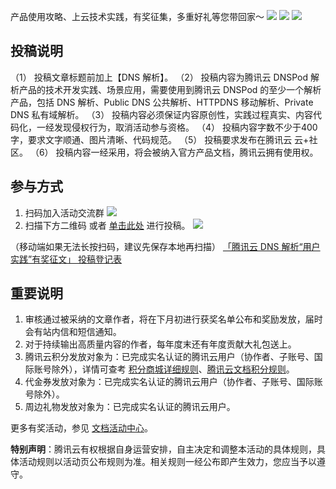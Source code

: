 产品使用攻略、上云技术实践，有奖征集，多重好礼等您带回家～
![](https://qcloudimg.tencent-cloud.cn/raw/dfeb5fe45bc4a016766c45a893c4fe3e.jpg)
![](https://qcloudimg.tencent-cloud.cn/raw/34d8e5eb899f17c8e64d0edb3f3fcbbc.jpg)
![](https://qcloudimg.tencent-cloud.cn/raw/0a40569b7b0b242d1c84a0fbed8de20a.jpg)

## 投稿说明
（1） 投稿文章标题前加上【DNS 解析】。
（2） 投稿内容为腾讯云 DNSPod 解析产品的技术开发实践、场景应用，需要使用到腾讯云 DNSPod 的至少一个解析产品，包括 DNS 解析、Public DNS 公共解析、HTTPDNS 移动解析、Private DNS 私有域解析。
（3） 投稿内容必须保证内容原创性，实践过程真实、内容代码化，一经发现侵权行为，取消活动参与资格。
（4） 投稿内容字数不少于400字，要求文字顺通、图片清晰、代码规范。
（5） 投稿要求发布在腾讯云 云+社区。
（6） 投稿内容一经采用，将会被纳入官方产品文档，腾讯云拥有使用权。

## 参与方式

1. 扫码加入活动交流群
![](https://qcloudimg.tencent-cloud.cn/raw/aeddd4c52df7b69f32cd1341f228ccd1.png)
2. 扫描下方二维码 或者 [单击此处](https://doc.weixin.qq.com/forms/AJEAIQdfAAoAHsAXwboACcKlWsT7azRuf)  进行投稿。
![](https://qcloudimg.tencent-cloud.cn/raw/6ae9bfb2324dc1a83f6b9157064b417b.png)

（移动端如果无法长按扫码，建议先保存本地再扫描）
[「腾讯云 DNS 解析“用户实践”有奖征文」 投稿登记表](https://doc.weixin.qq.com/forms/AJEAIQdfAAoAHsAXwboACcKlWsT7azRuf)

## 重要说明

1. 审核通过被采纳的文章作者，将在下月初进行获奖名单公布和奖励发放，届时会有站内信和短信通知。
2. 对于持续输出高质量内容的作者，每年度末还有年度贡献大礼包送上。
3. 腾讯云积分发放对象为：已完成实名认证的腾讯云用户（协作者、子账号、国际账号除外），详情可查考 [积分商城详细规则](https://cloud.tencent.com/act/integralmall?from=10680)、[腾讯云文档积分规则](https://cloud.tencent.com/document/product/855/54543?from=10680)。
4. 代金券发放对象为：已完成实名认证的腾讯云用户（协作者、子账号、国际账号除外）。
5. 周边礼物发放对象为：已完成实名认证的腾讯云用户。


更多有奖活动，参见  [文档活动中心](https://cloud.tencent.com/document/act)。

**特别声明**：腾讯云有权根据自身运营安排，自主决定和调整本活动的具体规则，具体活动规则以活动页公布规则为准。相关规则一经公布即产生效力，您应当予以遵守。
